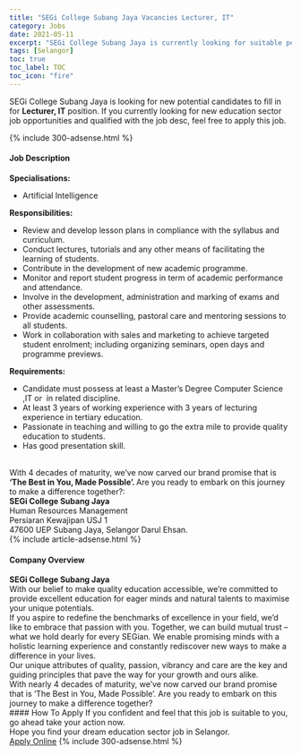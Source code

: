 ```yaml
---
title: "SEGi College Subang Jaya Vacancies Lecturer, IT" 
category: Jobs 
date: 2021-05-11 
excerpt: "SEGi College Subang Jaya is currently looking for suitable person to fill in the Lecturer, IT which positioned at Selangor" 
tags: [Selangor] 
toc: true 
toc_label: TOC 
toc_icon: "fire" 
--- 
```


<p>SEGi College Subang Jaya is looking for new potential candidates to fill in for <b>Lecturer, IT</b> position. If you currently looking for new education sector job opportunities and qualified with the job desc, feel free to apply this job.
</p>{% include 300-adsense.html %} 
<div><div><h4>Job Description</h4></div><div><div><span><div><div><div><strong>Specialisations:</strong></div><ul><li>Artificial Intelligence</li></ul><div><strong>Responsibilities:</strong></div><ul><li>Review and develop lesson plans in compliance with the syllabus and curriculum.</li><li>Conduct lectures, tutorials and any other means of facilitating the learning of students.</li><li>Contribute in the development of new academic programme.</li><li>Monitor and report student progress in term of academic performance and attendance.</li><li>Involve in the development, administration and marking of exams and other assessments.</li><li>Provide academic counselling, pastoral care and mentoring sessions to all students.</li><li>Work in collaboration with sales and marketing to achieve targeted student enrolment; including organizing seminars, open days and programme previews.</li></ul><div><strong>Requirements:</strong></div><ul><li>Candidate must possess at least a Master&#8217;s Degree Computer Science ,IT or&#160; in related discipline.</li><li>At least 3 years of working experience with 3 years of lecturing experience in tertiary education.</li><li>Passionate in teaching and willing to go the extra mile to provide quality education to students.</li><li>Has good presentation skill.</li></ul><div><br>With 4 decades of maturity, we&#8217;ve now carved our brand promise that is<strong> &#8216;The Best in You, Made Possible&#8217;. </strong>Are you ready to embark on this journey to make a difference together?:</div></div><div><div><strong>SEGi College Subang Jaya</strong><br>Human Resources Management<br>Persiaran Kewajipan USJ 1<br>47600 UEP Subang Jaya, Selangor Darul Ehsan.</div></div></div></span></div></div></div> 
{% include article-adsense.html %} 
<div><div><h4>Company Overview</h4></div><div><div><span><div><div>
<div>
<strong>SEGi College Subang Jaya </strong></div>
<div>
<div>
			With our belief to make quality education accessible, we&#8217;re committed to provide excellent education for eager minds and natural talents to maximise your unique potentials.</div>
<div>
			If you aspire to redefine the benchmarks of excellence in your field, we&#8217;d like to embrace that passion with you. Together, we can build mutual trust &#8211; what we hold dearly for every SEGian. We enable promising minds with a holistic learning experience and constantly rediscover new ways to make a difference in your lives.</div>
<div>
			Our unique attributes of quality, passion, vibrancy and care are the key and guiding principles that pave the way for your growth and ours alike.</div>
<div>
			With nearly 4 decades of maturity, we&#8217;ve now carved our brand promise that is &#8216;The Best in You, Made Possible&#8217;. Are you ready to embark on this journey to make a difference together?</div>
</div>
</div></div></span></div></div></div> 
#### How To Apply 
If you confident and feel that this job is suitable to you, go ahead take your action now. <br/> 
Hope you find your dream education sector job in Selangor. <br/> 
<a href="https://www.jobstreet.com.my/en/job/lecturer-it-4563648?jobId=jobstreet-my-job-4563648" class="btn btn--info" target="_blank" rel="nofollow noopenner">Apply Online</a> 
{% include 300-adsense.html %} 